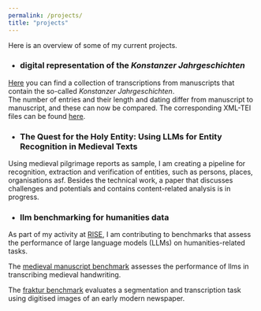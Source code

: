 ```yaml
---
permalink: /projects/
title: "projects"
---
```


Here is an overview of some of my current projects.

- ### digital representation of the *Konstanzer Jahrgeschichten*

[Here](https://wissen-ist-acht.github.io/Konstanzer_Jahrgeschichten/) you can find a collection of transcriptions from manuscripts that contain the so-called *Konstanzer Jahrgeschichten*.  
The number of entries and their length and dating differ from manuscript to manuscript, and these can now be compared. 
The corresponding XML-TEI files can be found [here](https://github.com/wissen-ist-acht/Konstanzer_Jahrgeschichten/tree/main/manuscripts).

- ### 	The Quest for the Holy Entity: Using LLMs for Entity Recognition in Medieval Texts

Using medieval pilgrimage reports as sample, I am creating a pipeline for recognition, extraction and verification of entities, such as persons, places, organisations asf. 
Besides the technical work, a paper that discusses challenges and potentials and contains content-related analysis is in progress.

- ### llm benchmarking for humanities data

As part of my activity at [RISE](rise.unibas.ch), I am contributing to benchmarks that assess the performance of large language models (LLMs) on humanities-related tasks.

The [medieval manuscript benchmark](https://rise-unibas.github.io/humanities_data_benchmark/benchmarks/medieval_manuscripts/) assesses the performance of llms in transcribing medieval handwriting.

The [fraktur benchmark](https://rise-unibas.github.io/humanities_data_benchmark/benchmarks/fraktur/) evaluates a segmentation and transcription task using digitised images of an early modern newspaper.


